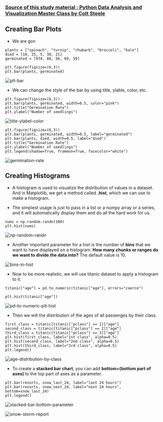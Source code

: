 ### [Source of this study material : Python Data Analysis and Visualization Master Class by Colt Steele](https://www.udemy.com/course/python-data-analysis-visualization/)


## Creating Bar Plots

- We are gon


```
plants = ["spinach", "turnip", "rhubarb", "broccoli", "kale"]
died = [10, 25, 5, 30, 21]
germinated = [974, 88, 56, 69, 59]
```

```
plt.figure(figsize=(6,3))
plt.bar(plants, germinated)
```


![plt-bar](/pictures/python/matplotlib2/plt-bar.PNG "plt bar")


- We can change the style of the bar by using title, ylable, color, etc.


```
plt.figure(figsize=(6,3))
plt.bar(plants, germinated, width=0.5, color="pink")
plt.title("Germination Rate")
plt.ylabel("Number of seedlings")
```


![title-ylabel-color](/pictures/python/matplotlib2/title-ylabel-color.PNG "title ylabel color")


```
plt.figure(figsize=(6,3))
plt.bar(plants, germinated, width=0.5, label="germinated")
plt.bar(plants, died, width=0.5, label="died")
plt.title("Germination Rate")
plt.ylabel("Number of seedlings")
plt.legend(shadow=True, frameon=True, facecolor="white")
```


![germination-rate](/pictures/python/matplotlib2/germination-rate.PNG "germination rate")



## Creating Histograms

- A histogram is used to visualize the distribution of values in a dataset. And in Matplotlib, we get a method called **.hist**, which we can use to make a histogram.


- The simplest usage is just to pass in a list or a numpy array or a series, and it will automatically display them and do all the hard work for us.


```
nums = np.random.randn(100)
plt.hist(nums)
```


![np-random-randn](/pictures/python/matplotlib2/np-random-randn.PNG "np random randn")


- Another important parameter for a hist is the number of **bins** that we want to have displayed on a histogram. **How many chunks or ranges do we want to divide the data into?** The default value is 10.


![bins-in-hist](/pictures/python/matplotlib2/bins-in-hist.PNG "bins in hist")


- Now to be more realistic, we will use titanic dataset to apply a histogram to it.


```
titanic["age"] = pd.to_numeric(titanic["age"], errors="coerce")

plt.hist(titanic["age"])
```


![pd-to-numeric-plt-hist](/pictures/python/matplotlib2/to-numeric-plt-hist.PNG "pd to_numeric plt hist")


- Then we will the distribution of the ages of all passenges by their class.


```
first_class = titanic[titanic["pclass"] == 1]["age"]
second_class = titanic[titanic["pclass"] == 2]["age"]
third_class = titanic[titanic["pclass"] == 3]["age"]
plt.hist(first_class, label="1st class", alpha=0.5)
plt.hist(second_class, label="2nd class", alpha=0.5)
plt.hist(third_class, label="3rd class", alpha=0.5)
plt.legend()
```


![age-distribution-by-class](/pictures/python/matplotlib2/age-distribution-by-class.PNG "age distribution by class")


- To create a **stacked bar chart**, you can add **bottom=(bottom part of axes)** to the top part of axes as a parameter.


```
plt.bar(resorts, snow_last_24, label="last 24 hours")
plt.bar(resorts, snow_next_24, label="next 24 hours", bottom=snow_last_24)
plt.legend()
```


![stacked-bar-bottom-parameter](/pictures/python/matplotlib2/stacked-bar-bottom.PNG "stacked bar bottom parameter")


![snow-storm-report](/pictures/python/matplotlib2/snow-storm-report.PNG "snow storm report")




